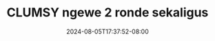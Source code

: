 --- 
title: "CLUMSY ngewe 2 ronde sekaligus"
description: "  bokeh CLUMSY ngewe 2 ronde sekaligus ig   new"
date: 2024-08-05T17:37:52-08:00
file_code: "mp6cr2mfi4vx"
draft: false
cover: "0lbu2ucsymb3zpxh.jpg"
tags: ["CLUMSY", "ngewe", "ronde", "sekaligus", "bokep-indo", "bokep-viral", "bokep-ig"]
length: 2936
fld_id: "1235318"
foldername: "AMEL CLUMSY"
categories: ["AMEL CLUMSY"]
views: 76
---